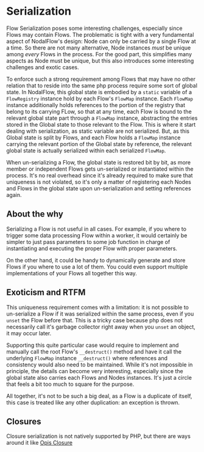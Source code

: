 # Serialization

Flow Serialization poses some interesting challenges, especially since Flows may contain Flows. The problematic is tight with a very fundamental aspect of NodalFlow's design: Node can only be carried by a single Flow at a time. 
So there are not many alternative, Node instances _must_ be unique among _every_ Flows in the process. For the good part, this simplifies many aspects as Node must be unique, but this also introduces some interesting challenges and exotic cases.

To enforce such a strong requirement among Flows that may have no other relation that to reside into the same php process require some sort of global state. In NodalFlow, this global state is embodied by a `static` variable of a `FlowRegistry` instance hold by each Flow's `FlowMap` instance.
Each `FlowMap` instance additionally holds references to the portion of the registry that belong to its carrying FLow, so that at any time, each Flow is bound to the relevant global state part through a `FlowMap` instance, abstracting the entries stored in the Global state to those relevant to the Flow.
This is where it start dealing with serialization, as static variable are not serialized. But, as this Global state is split by Flows, and each Flow holds a `FlowMap` instance carrying the relevant portion of the Global state by reference, the relevant global state is actually serialized within each serialized `FlowMap`.

When un-serializing a Flow, the global state is restored bit by bit, as more member or independent Flows gets un-serialized or instantiated within the process. It's no real overhead since it's already required to make sure that uniqueness is not violated, so it's only a matter of registering each Nodes and Flows in the global state upon un-serialization and setting references again.

## About the why

Serializing a Flow is not useful in all cases. For example, if you where to trigger some data processing Flow within a worker, it would certainly be simpler to just pass parameters to some job function in charge of instantiating and executing the proper Flow with proper parameters.

On the other hand, it could be handy to dynamically generate and store Flows if you where to use a lot of them. You could even support multiple implementations of your Flows all together this way.

## Exoticism and RTFM

This uniqueness requirement comes with a limitation: it is not possible to un-serialize a Flow if it was serialized within the same process, even if you `unset` the Flow before that. This is a tricky case because php does not necessarily call it's garbage collector right away when you `unset` an object, it may occur later. 

Supporting this quite particular case would require to implement and manually call the root Flow's `__destruct()` method and have it call the underlying `FlowMap` instance `__destruct()` where references and consistency would also need to be maintained. While it's not impossible in principle, the details can become very interesting, especially since the global state also carries each Flows and Nodes instances. It's just a circle that feels a bit too much to square for the purpose.
 
All together, it's not to be such a big deal, as a Flow is a duplicate of itself, this case is treated like any other duplication: an exception is thrown.

## Closures

Closure serialization is not natively supported by PHP, but there are ways around it like [Opis Closure](https://github.com/opis/closure)
